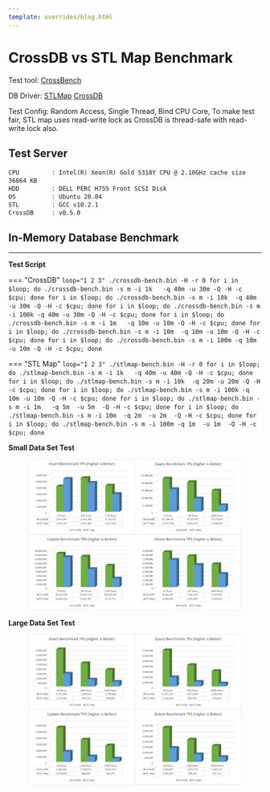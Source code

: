 ```yaml
---
template: overrides/blog.html
---
```


# CrossDB vs STL Map Benchmark

Test tool: [CrossBench](../../../docs/reference/crossbench)  

DB Driver: [STLMap](https://github.com/crossdb-org/CrossBench/blob/main/stlmap-bench.c) [CrossDB](https://github.com/crossdb-org/CrossBench/blob/main/crossdb-bench.c) 

Test Config: Random Access, Single Thread, Bind CPU Core, To make test fair, STL map uses read-write lock as CrossDB is thread-safe with read-write lock also.

## Test Server
```
CPU			: Intel(R) Xeon(R) Gold 5318Y CPU @ 2.10GHz	cache size 36864 KB
HDD			: DELL PERC H755 Front SCSI Disk
OS			: Ubuntu 20.04
STL			: GCC v10.2.1
CrossDB		: v0.5.0
```

<!--
cat /proc/cpuinfo
sudo lshw -class disk
-->

## In-Memory Database Benchmark
-------------------------------------------------------------------------------

**Test Script**

=== "CrossDB"
	```
	loop="1 2 3"
	./crossdb-bench.bin -H -r 0
	for i in $loop; do ./crossdb-bench.bin -s m -i 1k   -q 40m -u 30m -Q -H -c $cpu; done
	for i in $loop; do ./crossdb-bench.bin -s m -i 10k  -q 40m -u 30m -Q -H -c $cpu; done
	for i in $loop; do ./crossdb-bench.bin -s m -i 100k -q 40m -u 30m -Q -H -c $cpu; done
	for i in $loop; do ./crossdb-bench.bin -s m -i 1m   -q 10m -u 10m -Q -H -c $cpu; done
	for i in $loop; do ./crossdb-bench.bin -s m -i 10m  -q 10m -u 10m -Q -H -c $cpu; done
	for i in $loop; do ./crossdb-bench.bin -s m -i 100m -q 10m -u 10m -Q -H -c $cpu; done
	```

=== "STL Map"
	```
	loop="1 2 3"
	./stlmap-bench.bin -H -r 0
	for i in $loop; do ./stlmap-bench.bin -s m -i 1k   -q 40m -u 40m -Q -H -c $cpu; done
	for i in $loop; do ./stlmap-bench.bin -s m -i 10k  -q 20m -u 20m -Q -H -c $cpu; done
	for i in $loop; do ./stlmap-bench.bin -s m -i 100k -q 10m -u 10m -Q -H -c $cpu; done
	for i in $loop; do ./stlmap-bench.bin -s m -i 1m   -q 5m  -u 5m  -Q -H -c $cpu; done
	for i in $loop; do ./stlmap-bench.bin -s m -i 10m  -q 2m  -u 2m  -Q -H -c $cpu; done
	for i in $loop; do ./stlmap-bench.bin -s m -i 100m -q 1m  -u 1m  -Q -H -c $cpu; done
	```

**Small Data Set Test**
<figure class="cdb-figure">
	<img src="../../../images/benchmark/crossdb-vs-stlmap-small.png">
</figure>

**Large Data Set Test**
<figure class="cdb-figure">
	<img src="../../../images/benchmark/crossdb-vs-stlmap-large.png">
</figure>
